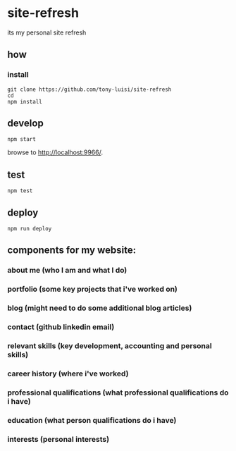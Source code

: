 # site-refresh

its my personal site refresh

## how

### install

```
git clone https://github.com/tony-luisi/site-refresh
cd
npm install
```

## develop

```
npm start
```

browse to <http://localhost:9966/>.

## test

```
npm test
```

## deploy

```
npm run deploy

```


## components for my website:
### about me (who I am and what I do)
### portfolio (some key projects that i've worked on)
### blog (might need to do some additional blog articles)
### contact (github linkedin email)
### relevant skills (key development, accounting and personal skills)
### career history (where i've worked)
### professional qualifications (what professional qualifications do i have)
### education (what person qualifications do i have)
### interests (personal interests)
